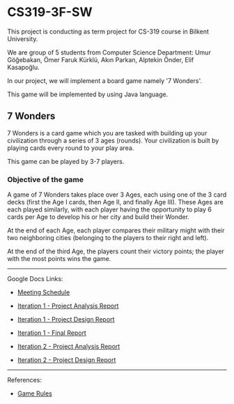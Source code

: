 # CS319-3F-SW
This project is conducting as term project for CS-319 course in Bilkent University.

We are group of 5  students from Computer Science Department:
Umur Göğebakan, Ömer Faruk Kürklü, Akın Parkan, Alptekin Önder, Elif Kasapoğlu.

In our project, we will implement a board game namely '7 Wonders'.

This game will be implemented by using Java language.

## 7 Wonders
7 Wonders  is a card game which you are tasked with building up your civilization through a series of 3 ages (rounds). Your civilization is built by playing cards every round to your play area. 

This game can be played by 3-7 players.
### Objective of the game
A game of 7 Wonders takes place over 3 Ages, each using one of the 3 card decks (first the Age I cards, then Age II, and finally Age III). These Ages are each played similarly, with each player having the opportunity to play 6 cards per Age to develop his or her city and build their Wonder.

At the end of each Age, each player compares their military might with their two neighboring cities (belonging to the players to their right and left).

At the end of the third Age, the players count their victory points; the player with the most points wins the game.

---

Google Docs Links: 
- [Meeting Schedule](https://docs.google.com/document/d/1VJEnRQnAFjuCJ2givL2PP5Lf2wkSoLi_eQuPIs_KVcM/edit?usp=sharing "Schedule Google Doc")
- [Iteration 1 - Project Analysis Report](https://docs.google.com/document/d/1xSJrBIjiwSQDsIh1_EUPaW9Be_7apfCnrrHmhYzt-90/edit?usp=sharing "Iteration 1 Google Doc")
- [Iteration 1 - Project Design Report](https://docs.google.com/document/d/1mJfgW5di1rVx0k2SVvysFTEEg9qpeCrn5CBvqRzuvZE/edit?usp=sharing)
- [Iteration 1 - Final Report](https://docs.google.com/document/d/132APShPx6NnEHYQ5uT0EsYuj5gUxmHKS3v0K_4n4-9I/edit?usp=sharing)

- [Iteration 2 - Project Analysis Report](https://docs.google.com/document/d/1EPO4JyS1yhTmac9bhtRvF3EmZbxEpMPUYqONJZOFthA/edit?usp=sharing)
- [Iteration 2 - Project Design Report](https://docs.google.com/document/d/1KeTvNvXU7UnXxU0ahtM4xb-7o7jdso6_rLqm6MaopKc/edit?usp=sharing)


---

References:
- [Game Rules](https://www.ultraboardgames.com/7wonders/game-rules.php)
